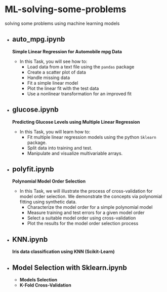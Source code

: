 # ML-solving-some-problems
 solving some problems using machine learning models
 
 - ## auto_mpg.ipynb
   **Simple Linear Regression for Automobile mpg Data**
   * In this Task, you will see how to:
     * Load data from a text file using the `pandas` package
     * Create a scatter plot of data
     * Handle missing data
     * Fit a simple linear model
     * Plot the linear fit with the test data
     * Use a nonlinear transformation for an improved fit

- ## glucose.ipynb
   **Predicting Glucose Levels using Multiple Linear Regression**
   * In this Task, you will learn how to:
     * Fit multiple linear regression models using the python `Sklearn` package.  
     * Split data into training and test.
     * Manipulate and visualize multivariable arrays.

- ## polyfit.ipynb
   **Polynomial Model Order Selection**
   * In this Task, we will illustrate the process of cross-validation for model order selection.  We demonstrate the concepts via polynomial fitting using synthetic data. 
     * Characterize the model order for a simple polynomial model
     * Measure training and test errors for a given model order
     * Select a suitable model order using cross-validation
     * Plot the results for the model order selection process
 
 
 - ## KNN.ipynb
   **Iris data classification using KNN (Scikit-Learn)**



 - ## Model Selection with Sklearn.ipynb
   * **Models Selection**
   * **K-Fold Cross-Validation**
  
  
